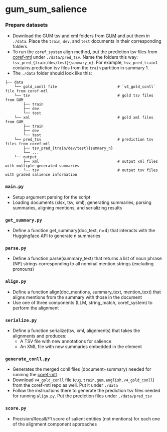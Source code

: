 # gum_sum_salience

### Prepare datasets
- Download the GUM tsv and xml folders from [GUM](https://github.com/amir-zeldes/gum) and put them in `./data`. Place the `train`, `dev`, and `test` documents in their corresponding folders.
- To run the `coref_system` align method, put the prediction tsv files from [coref-mtl](https://github.com/yilunzhu/coref-mtl) under `./data/pred_tsv`. Name the folders this way: `tsv_pred_{train/dev/test}{summary_n}`. For example, `tsv_pred_train1` contains prediction tsv files from the `train` partition in summary 1.
- The `./data` folder should look like this:
```
├── data
    └── gold_conll file                           # `v4_gold_conll` file from coref-mtl
    └── tsv                                       # gold tsv files from GUM
        ├── train
        ├── dev
        └── test
    └── xml                                       # gold xml files from GUM
        ├── train
        ├── dev
        └── test
    └── pred_tsv                                  # prediction tsv files from coref-mtl
        ├── tsv_pred_{train/dev/test}{summary_n}
        └── ...
    └── output
        ├── xml                                   # output xml files with multiple generated summaries
        └── tsv                                   # output tsv files with graded salience information
```
### `main.py`
  - Setup argument parsing for the script
  - Loading documents (xlsx, tsv, xml), generating summaries, parsing summaries, aligning mentions, and serializing results

### `get_summary.py`
  - Define a function get_summary(doc_text, n=4) that interacts with the Huggingface API to generate n summaries

### `parse.py`
  - Define a function parse(summary_text) that returns a list of noun phrase (NP) strings corresponding to all nominal mention strings (excluding pronouns)

### `align.py`
  - Define a function align(doc_mentions, summary_text, mention_text) that aligns mentions from the summary with those in the document
  - Use one of three components (LLM, string_match, coref_system) to perform the alignment

### `serialize.py`
  - Define a function serialize(tsv, xml, alignments) that takes the alignments and produces:
      - A TSV file with new annotations for salience
      - An XML file with new summaries embedded in the <text> element
   
### `generate_conll.py`
  - Generates the merged conll files (document+summary) needed for running the [coref-mtl](https://github.com/yilunzhu/coref-mtl)
  - Download `v4_gold_conll` file (e.g. `train.gum.english.v4_gold_conll`) from the coref-mtl repo as well. Put it under `./data`
  - Follow the instructions there to generate the prediction tsv files needed for running `align.py`. Put the prediction files under `./data/pred_tsv`

### `score.py`
  - Precision/Recall/F1 score of salient entities (not mentions) for each one of the alignment component approaches
